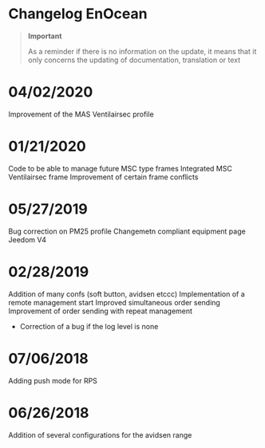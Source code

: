 # Changelog EnOcean

>**Important**
>
>As a reminder if there is no information on the update, it means that it only concerns the updating of documentation, translation or text

# 04/02/2020

Improvement of the MAS Ventilairsec profile

# 01/21/2020

Code to be able to manage future MSC type frames
Integrated MSC Ventilairsec frame
Improvement of certain frame conflicts

# 05/27/2019

Bug correction on PM25 profile
Changemetn compliant equipment page Jeedom V4

# 02/28/2019

Addition of many confs (soft button, avidsen etccc)
Implementation of a remote management start
Improved simultaneous order sending
Improvement of order sending with repeat management

- Correction of a bug if the log level is none

# 07/06/2018

Adding push mode for RPS

# 06/26/2018

Addition of several configurations for the avidsen range
